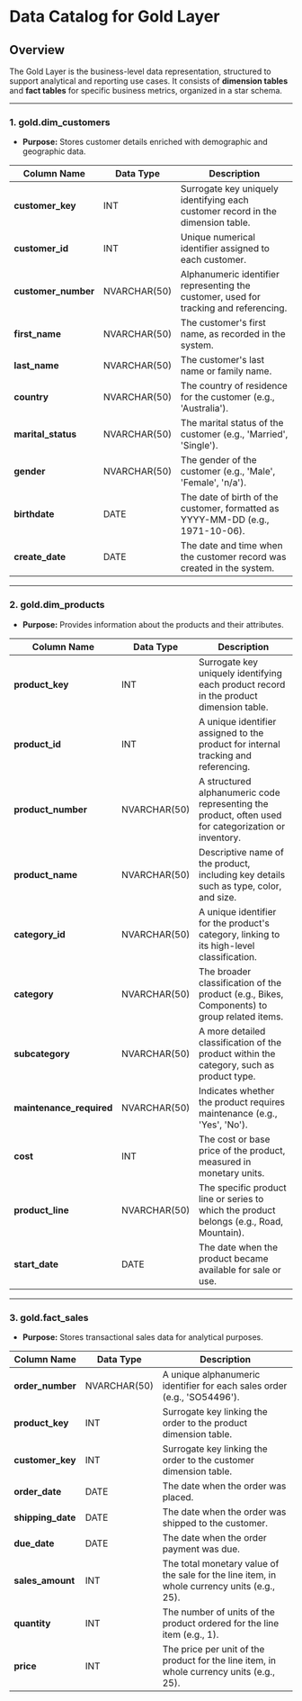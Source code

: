 # Data Catalog for Gold Layer

## Overview
The Gold Layer is the business-level data representation, structured to support analytical and reporting use cases. It consists of **dimension tables** and **fact tables** for specific business metrics, organized in a star schema.

---

### 1. **gold.dim_customers**

* **Purpose:** Stores customer details enriched with demographic and geographic data.

| Column Name | Data Type | Description |
|---|---|---|
| **customer_key** | INT | Surrogate key uniquely identifying each customer record in the dimension table. |
| **customer_id** | INT | Unique numerical identifier assigned to each customer. |
| **customer_number** | NVARCHAR(50) | Alphanumeric identifier representing the customer, used for tracking and referencing. |
| **first_name** | NVARCHAR(50) | The customer's first name, as recorded in the system. |
| **last_name** | NVARCHAR(50) | The customer's last name or family name. |
| **country** | NVARCHAR(50) | The country of residence for the customer (e.g., 'Australia'). |
| **marital_status** | NVARCHAR(50) | The marital status of the customer (e.g., 'Married', 'Single'). |
| **gender** | NVARCHAR(50) | The gender of the customer (e.g., 'Male', 'Female', 'n/a'). |
| **birthdate** | DATE | The date of birth of the customer, formatted as YYYY-MM-DD (e.g., 1971-10-06). |
| **create_date** | DATE | The date and time when the customer record was created in the system. |

---

### 2. **gold.dim_products**

* **Purpose:** Provides information about the products and their attributes.

| Column Name | Data Type | Description |
|---|---|---|
| **product_key** | INT | Surrogate key uniquely identifying each product record in the product dimension table. |
| **product_id** | INT | A unique identifier assigned to the product for internal tracking and referencing. |
| **product_number** | NVARCHAR(50) | A structured alphanumeric code representing the product, often used for categorization or inventory. |
| **product_name** | NVARCHAR(50) | Descriptive name of the product, including key details such as type, color, and size. |
| **category_id** | NVARCHAR(50) | A unique identifier for the product's category, linking to its high-level classification. |
| **category** | NVARCHAR(50) | The broader classification of the product (e.g., Bikes, Components) to group related items. |
| **subcategory** | NVARCHAR(50) | A more detailed classification of the product within the category, such as product type. |
| **maintenance_required** | NVARCHAR(50) | Indicates whether the product requires maintenance (e.g., 'Yes', 'No'). |
| **cost** | INT | The cost or base price of the product, measured in monetary units. |
| **product_line** | NVARCHAR(50) | The specific product line or series to which the product belongs (e.g., Road, Mountain). |
| **start_date** | DATE | The date when the product became available for sale or use. |

---

### 3. **gold.fact_sales**

* **Purpose:** Stores transactional sales data for analytical purposes.

| Column Name | Data Type | Description |
|---|---|---|
| **order_number** | NVARCHAR(50) | A unique alphanumeric identifier for each sales order (e.g., 'SO54496'). |
| **product_key** | INT | Surrogate key linking the order to the product dimension table. |
| **customer_key** | INT | Surrogate key linking the order to the customer dimension table. |
| **order_date** | DATE | The date when the order was placed. |
| **shipping_date** | DATE | The date when the order was shipped to the customer. |
| **due_date** | DATE | The date when the order payment was due. |
| **sales_amount** | INT | The total monetary value of the sale for the line item, in whole currency units (e.g., 25). |
| **quantity** | INT | The number of units of the product ordered for the line item (e.g., 1). |
| **price** | INT | The price per unit of the product for the line item, in whole currency units (e.g., 25). |
